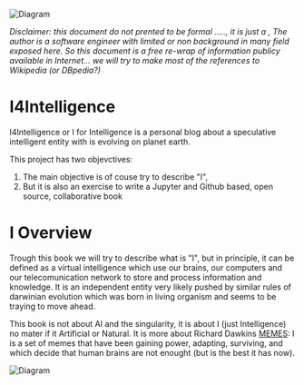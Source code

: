 ![Diagram](https://eduardopenag.github.io/I4Intelligence-I_logo.svg)

*Disclaimer: this document do not prented to be formal ....., it is just a , The author is a software engineer with limited or non background in many field exposed here. So this document is a free re-wrap of information publicy available in Internet... we will try to make most of the references to Wikipedia (or DBpedia?)*

# I4Intelligence
I4Intelligence or I for Intelligence is a personal blog about a speculative  intelligent entity with is evolving on planet earth.

This project has two objevctives:

1. The main objective is of couse try to describe "I",
2. But it is also an exercise to write a Jupyter and Github based, open source, collaborative book 

# I Overview

Trough this book we will try to describe what is "I", but in principle, it can be defined as a virtual intelligence which use our brains, our computers and our telecomunication network to store and process information and knowledge. It is an independent entity very likely pushed by similar rules of darwinian evolution which was born in living organism and seems to be traying to move ahead.

This book is not about AI and the singularity, it is about I (just Intelligence) no mater if it Artificial or Natural.
It is more about Richard Dawkins [MEMES](https://en.wikipedia.org/wiki/Meme): I is a set of memes that have been gaining power, adapting, surviving, and which decide that human brains are not enought (but is the best it has now).


![Diagram](https://eduardopenag.github.io/I4Intelligence-I_Overview.svg)


